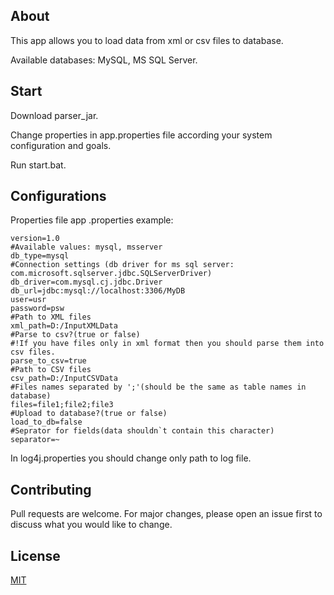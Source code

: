 ## About

This app allows you to load data from xml or csv files to database.

Available databases: MySQL, MS SQL Server.

## Start

Download parser_jar.

Change properties in app.properties file according your system configuration and goals.

Run start.bat.

## Configurations

Properties file app .properties example:

```properties
version=1.0
#Available values: mysql, msserver
db_type=mysql
#Connection settings (db driver for ms sql server: com.microsoft.sqlserver.jdbc.SQLServerDriver)
db_driver=com.mysql.cj.jdbc.Driver
db_url=jdbc:mysql://localhost:3306/MyDB
user=usr
password=psw
#Path to XML files
xml_path=D:/InputXMLData
#Parse to csv?(true or false)
#!If you have files only in xml format then you should parse them into csv files. 
parse_to_csv=true
#Path to CSV files
csv_path=D:/InputCSVData
#Files names separated by ';'(should be the same as table names in database)
files=file1;file2;file3
#Upload to database?(true or false)
load_to_db=false
#Seprator for fields(data shouldn`t contain this character)
separator=~
```

In log4j.properties you should change only path to log file.

## Contributing

Pull requests are welcome. For major changes, please open an issue first to discuss what you would like to change.

## License

[MIT](https://choosealicense.com/licenses/mit/)
